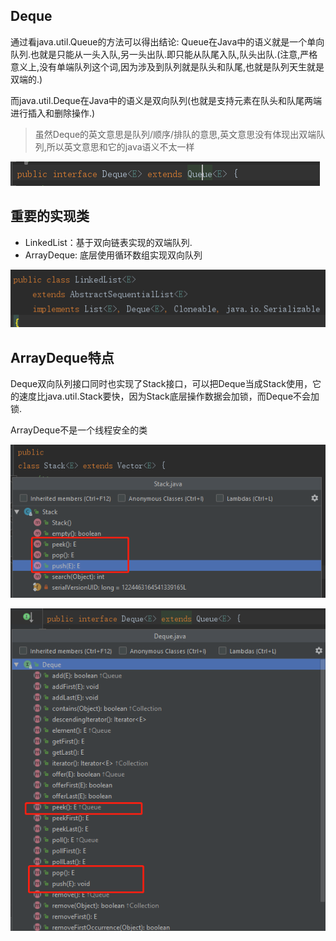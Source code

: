## Deque

通过看java.util.Queue的方法可以得出结论: Queue在Java中的语义就是一个单向队列.也就是只能从一头入队,另一头出队.即只能从队尾入队,队头出队.(注意,严格意义上,没有单端队列这个词,因为涉及到队列就是队头和队尾,也就是队列天生就是双端的.)

而java.util.Deque在Java中的语义是双向队列(也就是支持元素在队头和队尾两端进行插入和删除操作.)

>虽然Deque的英文意思是队列/顺序/排队的意思,英文意思没有体现出双端队列,所以英文意思和它的java语义不太一样

![](Deque类图.png)

## 重要的实现类

- LinkedList：基于双向链表实现的双端队列.
- ArrayDeque: 底层使用循环数组实现双向队列

![](../../../../java/org/java/core/base/collection/list/linkedList/LinkedList类图.png)

## ArrayDeque特点

Deque双向队列接口同时也实现了Stack接口，可以把Deque当成Stack使用，它的速度比java.util.Stack要快，因为Stack底层操作数据会加锁，而Deque不会加锁.

ArrayDeque不是一个线程安全的类

![](Stack类图.png)

![](Deque方法.png)